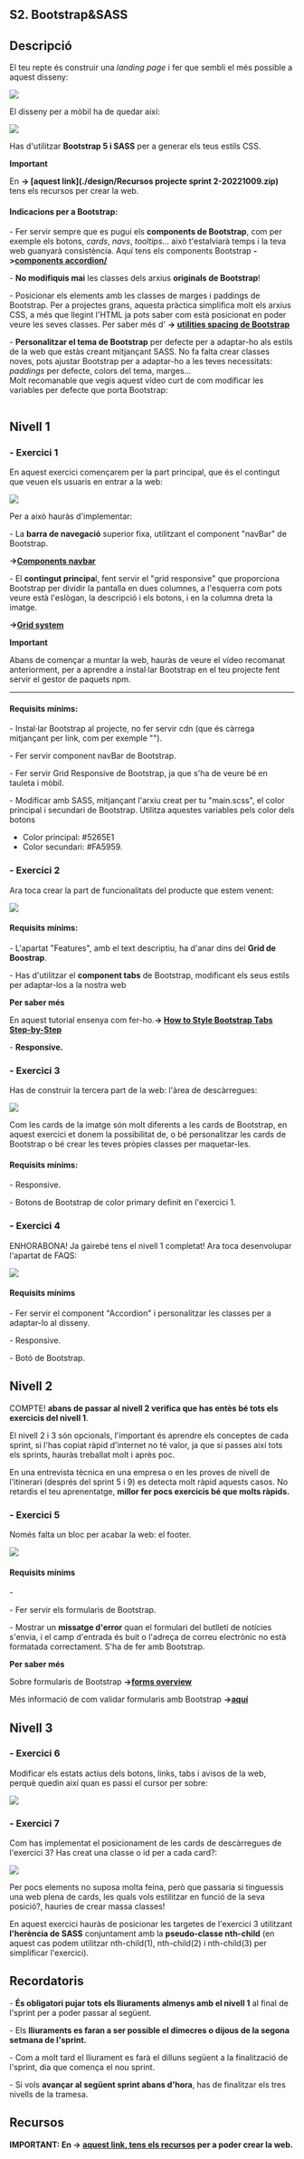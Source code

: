 S2. Bootstrap&SASS
------------------

Descripció
----------

El teu repte és construir una _landing page_ i fer que sembli el més possible a aquest disseny:

  

![](./design/desktop-design.jpg)  

  

El disseny per a mòbil ha de quedar així:

  
![](./design/mobile-design.jpg)  
  

Has d'utilitzar **Bootstrap 5 i SASS** per a generar els teus estils CSS.

**Important**

En **\-> [aquest link](./design/Recursos projecte sprint 2-20221009.zip)** tens els recursos per crear la web.

  

#### Indicacions per a Bootstrap:

\- Fer servir sempre que es pugui els **components de Bootstrap**, com per exemple els botons, _cards_, _navs_, _tooltips_... això t'estalviarà temps i la teva web guanyarà consistència. Aquí tens els components Bootstrap **\->[components accordion/](https://getbootstrap.com/docs/5.0/components/accordion/)**

\- **No modifiquis mai** les classes dels arxius **originals de Bootstrap**!

\- Posicionar els elements amb les classes de marges i paddings de Bootstrap. Per a projectes grans, aquesta pràctica simplifica molt els arxius CSS, a més que llegint l'HTML ja pots saber com està posicionat en poder veure les seves classes. Per saber més d' **\-> [utilities spacing de Bootstrap](https://getbootstrap.com/docs/5.0/utilities/spacing/)**

\- **Personalitzar el tema de Bootstrap** per defecte per a adaptar-ho als estils de la web que estàs creant mitjançant SASS. No fa falta crear classes noves, pots ajustar Bootstrap per a adaptar-ho a les teves necessitats: _paddings_ per defecte, colors del tema, marges...  
Molt recomanable que vegis aquest vídeo curt de com modificar les variables per defecte que porta Bootstrap:

![[](./design/bootstrap.png)](https://youtu.be/nCX3QVl_PiI)

Nivell 1
--------

### \- Exercici 1

En aquest exercici començarem per la part principal, que és el contingut que veuen els usuaris en entrar a la web:

  

![](./design/web-1.jpg)  

  

Per a això hauràs d'implementar:

\- La **barra de navegació** superior fixa, utilitzant el component "navBar" de Bootstrap.

**\->[Components navbar](https://getbootstrap.com/docs/5.0/components/navbar/)**

\- El **contingut principa**l, fent servir el "grid responsive" que proporciona Bootstrap per dividir la pantalla en dues columnes, a l'esquerra com pots veure està l'eslògan, la descripció i els botons, i en la columna dreta la imatge.

**\->[Grid system](https://getbootstrap.com/docs/5.0/layout/grid/)**

  

**Important**

Abans de començar a muntar la web, hauràs de veure el vídeo recomanat anteriorment, per a aprendre a instal·lar Bootstrap en el teu projecte fent servir el gestor de paquets npm.

* * *

#### Requisits mínims: 

\- Instal·lar Bootstrap al projecte, no fer servir cdn (que és càrrega mitjançant per link, com per exemple "<link href="https://cdn.jsdelivr.net/npm/bootstrap@5.0.2/...." rel="stylesheet" crossorigin="anonymous">").

\- Fer servir component navBar de Bootstrap.

\- Fer servir Grid Responsive de Bootstrap, ja que s'ha de veure bé en tauleta i mòbil.

\- Modificar amb SASS, mitjançant l'arxiu creat per tu "main.scss", el color principal i secundari de Bootstrap. Utilitza aquestes variables pels color dels botons  

*   Color principal: #5265E1
*   Color secundari: #FA5959. 

  

### \- Exercici 2

Ara toca crear la part de funcionalitats del producte que estem venent:

  

![](./design/web2.jpg)  
  
  

#### Requisits mínims:

  
  
\- L'apartat "Features", amb el text descriptiu, ha d'anar dins del **Grid de Boostrap**.

\- Has d'utilitzar el **component tabs** de Bootstrap, modificant els seus estils per adaptar-los a la nostra web

**Per saber més**

En aquest tutorial ensenya com fer-ho.**\-> [How to Style Bootstrap Tabs Step-by-Step](https://turbofuture.com/computers/Apply-custom-styles-to-bootastrap-tabs-step-by-step)**

\- **Responsive.**

  

### \- Exercici 3

Has de construir la tercera part de la web: l'àrea de descàrregues:

  

![](./design/web3.jpg)  

  

  
Com les cards de la imatge són molt diferents a les cards de Bootstrap, en aquest exercici et donem la possibilitat de, o bé personalitzar les cards de Bootstrap o bé crear les teves pròpies classes per maquetar-les.

  

#### Requisits mínims:

\- Responsive.

\- Botons de Bootstrap de color primary definit en l'exercici 1.

  

### \- Exercici 4

ENHORABONA! Ja gairebé tens el nivell 1 completat! Ara toca desenvolupar l'apartat de FAQS:

  

![](./design/web4.jpg)  

  

#### Requisits mínims

\- Fer servir el component "Accordion" i personalitzar les classes per a adaptar-lo al disseny.

\- Responsive.

\- Botó de Bootstrap.

  

Nivell 2
--------

  

  

  

COMPTE! **abans de passar al nivell 2 verifica que has entès bé tots els exercicis del nivell 1**. 

El nivell 2 i 3 són opcionals, l'important és aprendre els conceptes de cada sprint, si l'has copiat ràpid d'internet no té valor, ja que si passes així tots els sprints, hauràs treballat molt i après poc. 

En una entrevista tècnica en una empresa o en les proves de nivell de l'itinerari (després del sprint 5 i 9) es detecta molt ràpid aquests casos. No retardis el teu aprenentatge, **millor fer pocs exercicis bé que molts ràpids.**

  

  

### \- Exercici 5  

Només falta un bloc per acabar la web: el footer.

  

![](./design/web5.jpg)  

  
  

#### Requisits mínims

\-

\- Fer servir els formularis de Bootstrap.

\- Mostrar un **missatge d'error** quan el formulari del butlletí de notícies s'envia, i el camp d'entrada és buit o l'adreça de correu electrònic no està formatada correctament. S'ha de fer amb Bootstrap.

**Per saber més**

Sobre formularis de Bootstrap **\->[forms overview](https://getbootstrap.com/docs/5.0/forms/overview/)**

Més informació de com validar formularis amb Bootstrap **\->[aquí](https://www.w3schools.com/bootstrap5/bootstrap_form_validation.php)**

###   

Nivell 3
--------

### \- Exercici 6  

Modificar els estats actius dels botons, links, tabs i avisos de la web, perquè quedin així quan es passi el cursor per sobre:

  

![](./design/desktop-active-states.jpg)  

  

### \- Exercici 7  

  
Com has implementat el posicionament de les cards de descàrregues de l'exercici 3? Has creat una classe o id per a cada card?:

  

![](./design/web3.jpg)  
  
  

Per pocs elements no suposa molta feina, però que passaria si tinguessis una web plena de cards, les quals vols estilitzar en funció de la seva posició?, hauries de crear massa classes!

  
En aquest exercici hauràs de posicionar les targetes de l'exercici 3 utilitzant **l'herència de SASS** conjuntament amb la **pseudo-classe nth-child** (en aquest cas podem utilitzar nth-child(1), nth-child(2) i nth-child(3) per simplificar l'exercici).

  

Recordatoris
------------

\- **És obligatori pujar tots els lliuraments almenys amb el nivell 1** al final de l'sprint per a poder passar al següent.

\- Els **lliuraments es faran a ser possible el dimecres o dijous de la segona setmana de l'sprint.** 

\- Com a molt tard el lliurament es farà el dilluns següent a la finalització de l'sprint, dia que comença el nou sprint.

\- Si vols **avançar al següent sprint abans d'hora**, has de finalitzar els tres nivells de la tramesa.

  

Recursos
--------

  

  
  

**IMPORTANT: En **\-> [aquest link, tens els recursos](https://itacademy.barcelonactiva.cat/mod/folder/view.php?id=6040)** per a poder crear la web.**